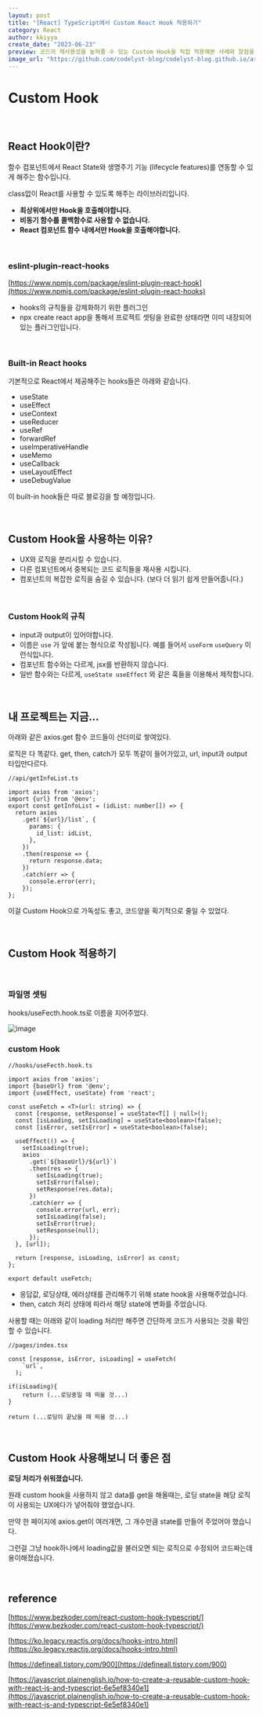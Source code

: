 ```yaml
---
layout: post
title: "[React] TypeScript에서 Custom React Hook 적용하기"
category: React
author: kkiyya
create_date: "2023-06-23"
preview: 코드의 재사용성을 높혀줄 수 있는 Custom Hook을 직접 적용해본 사례와 장점을 정리해보았습니다. 
image_url: "https://github.com/codelyst-blog/codelyst-blog.github.io/assets/55094745/e2ebca6f-0ca2-4482-8990-0b48b1d345c0"
---
```


# Custom Hook

<br>

## React Hook이란?

함수 컴포넌트에서 React State와 생명주기 기능 (lifecycle features)를 연동할 수 있게 해주는 함수입니다.

class없이 React를 사용할 수 있도록 해주는 라이브러리입니다.

- **최상위에서만 Hook을 호출해야합니다.**
- **비동기 함수를 콜백함수로 사용할 수 없습니다.**
- **React 컴포넌트 함수 내에서만 Hook을 호출해야합니다.**

<br>

### eslint-plugin-react-hooks

[https://www.npmjs.com/package/eslint-plugin-react-hook](https://www.npmjs.com/package/eslint-plugin-react-hooks)

- hooks의 규칙들을 강제화하기 위한 플러그인
- npx create react app을 통해서 프로젝트 셋팅을 완료한 상태라면 이미 내장되어 있는 플러그인입니다.

<br>

### Built-in React hooks

기본적으로 React에서 제공해주는 hooks들은 아래와 같습니다.

- useState
- useEffect
- useContext
- useReducer
- useRef
- forwardRef
- useImperativeHandle
- useMemo
- useCallback
- useLayoutEffect
- useDebugValue

이 built-in hook들은 따로 블로깅을 할 예정입니다.

<br>

## Custom Hook을 사용하는 이유?

- UX와 로직을 분리시킬 수 있습니다.
- 다른 컴포넌트에서 중복되는 코드 로직들을 재사용 시킵니다.
- 컴포넌트의 복잡한 로직을 숨길 수 있습니다. (보다 더 읽기 쉽게 만들어줍니다.)

<br>

### Custom Hook의 규칙

- input과 output이 있어야합니다.
- 이름은 `use` 가 앞에 붙는 형식으로 작성됩니다. 예를 들어서 `useForm` `useQuery` 이런식입니다.
- 컴포넌트 함수와는 다르게, jsx를 반환하지 않습니다.
- 일반 함수와는 다르게, `useState useEffect` 와 같은 훅들을 이용해서 제작합니다.

<br>

## 내 프로젝트는 지금…

아래와 같은 axios.get 함수 코드들이 산더미로 쌓여있다. 

로직은 다 똑같다. get, then, catch가 모두 똑같이 들어가있고, url, input과 output 타입만다르다. 

```tsx
//api/getInfoList.ts

import axios from 'axios';
import {url} from '@env';
export const getInfoList = (idList: number[]) => {
  return axios
    .get(`${url}/list`, {
      params: {
        id_list: idList,
      },
    })
    .then(response => {
      return response.data;
    })
    .catch(err => {
      console.error(err);
    });
};
```

이걸 Custom Hook으로 가독성도 좋고, 코드양을 획기적으로 줄일 수 있었다. 

<br>

## Custom Hook 적용하기

<br>

### 파일명 셋팅

hooks/useFecth.hook.ts로 이름을 지어주었다.

![image](https://github.com/codelyst-blog/codelyst-blog.github.io/assets/55094745/d85d53ef-2d90-4e55-a8bd-01423b63e690)
<br>

### custom Hook

```tsx
//hooks/useFecth.hook.ts

import axios from 'axios';
import {baseUrl} from '@env';
import {useEffect, useState} from 'react';

const useFetch = <T>(url: string) => {
  const [response, setResponse] = useState<T[] | null>();
  const [isLoading, setIsLoading] = useState<boolean>(false);
  const [isError, setIsError] = useState<boolean>(false);

  useEffect(() => {
    setIsLoading(true);
    axios
      .get(`${baseUrl}/${url}`)
      .then(res => {
        setIsLoading(true);
        setIsError(false);
        setResponse(res.data);
      })
      .catch(err => {
        console.error(url, err);
        setIsLoading(false);
        setIsError(true);
        setResponse(null);
      });
  }, [url]);

  return [response, isLoading, isError] as const;
};

export default useFetch;
```

- 응답값, 로딩상태, 에러상태를 관리해주기 위해 state hook을 사용해주었습니다.
- then, catch 처리 상태에 따라서 해당 state에 변화를 주었습니다.

사용할 때는 아래와 같이 loading 처리만 해주면 간단하게 코드가 사용되는 것을 확인할 수 있습니다.

```tsx
//pages/index.tsx

const [response, isError, isLoading] = useFetch(
    `url`,
  );

if(isLoading){
	return (...로딩중일 때 띄울 것...)
}

return (...로딩이 끝났을 때 띄울 것...)
```

<br>

## Custom Hook 사용해보니 더 좋은 점

**로딩 처리가 쉬워졌습니다.**

원래 custom hook을 사용하지 않고 data를 get을 해올때는, 로딩 state을 해당 로직이 사용되는 UX에다가 넣어줘야 했었습니다. 

만약 한 페이지에 axios.get이 여러개면, 그 개수만큼 state를 만들어 주었어야 했습니다.

그런걸 그냥 hook하나에서 loading값을 불러오면 되는 로직으로 수정되어 코드짜는데 용이해졌습니다.

<br>

## reference

[https://www.bezkoder.com/react-custom-hook-typescript/](https://www.bezkoder.com/react-custom-hook-typescript/)

[https://ko.legacy.reactjs.org/docs/hooks-intro.html](https://ko.legacy.reactjs.org/docs/hooks-intro.html)

[https://defineall.tistory.com/900](https://defineall.tistory.com/900)

[https://javascript.plainenglish.io/how-to-create-a-reusable-custom-hook-with-react-js-and-typescript-6e5ef8340e1](https://javascript.plainenglish.io/how-to-create-a-reusable-custom-hook-with-react-js-and-typescript-6e5ef8340e1)
